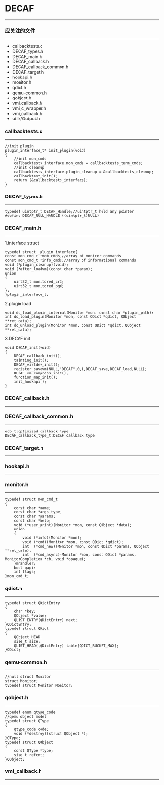 # DECAF
***
### 应关注的文件
***
+ callbacktests.c
+ DECAF_types.h
+ DECAF_main.h
+ DECAF_callback.h
+ DECAF_callback_common.h
+ DECAF_target.h
+ hookapi.h
+ monitor.h
+ qdict.h
+ qemu-common.h 
+ qobject.h
+ vmi_callback.h
+ vmi_c_wrapper.h
+ vmi_callback.h
+ utils/Output.h

### callbacktests.c
***
	//init plugin
	plugin_interface_t* init_plugin(void)
	{
		//init mon_cmds
		callbacktests_interface.mon_cmds = callbacktests_term_cmds;
		//init cleanup
		callbacktests_interface.plugin_cleanup = &callbacktests_cleanup;
		callbacktest_init();
		return (&callbacktests_interface);
	}

### DECAF_types.h
***
	typedef uintptr_t DECAF_Handle;//uintptr_t hold any pointer  
	#define DECAF_NULL_HANDLE ((uintptr_t)NULL)
### DECAF_main.h
***
1.interface struct
	
	typedef struct _plugin_interface{
	const mon_cmd_t *mom_cmds;//array of moniter commands
	const mon_cmd_t *info_cmds;//array of informational commands
	void (*plugin_cleanup)(void);
	void (*after_loadvm)(const char *param);
	union
	{
		uint32_t monitored_cr3;
		uint32_t monitored_pgd;
	};
	}plugin_interface_t;  
	
2.plugin load

	void do_load_plugin_internal(Monitor *mon, const char *plugin_path);
	int do_load_plugin(Monitor *mon, const QDict *qdict, QObject **ret_data);
	int do_unload_plugin(Monitor *mon, const QDict *qdict, QObject **ret_data);

3.DECAF init
	
	void DECAF_init(void)
	{
		DECAF_callback_init();
		tainting_init();
		DECAF_virtdev_init();
		register_savevm(NULL,"DECAF",0,1,DECAF_save,DECAF_load,NULL);
		DECAF_vm_compress_init();
		function_map_init();
		init_hookapi();
	}

	

### DECAF_callback.h
***

### DECAF_callback_common.h
***
	ocb_t:optimized callback type
	DECAF_callback_type_t:DECAF callback type
### DECAF_target.h
***

### hookapi.h
***

### monitor.h
***
	typedef struct mon_cmd_t
	{
		const char *name;
		const char *args_type;
		const char *params;
		const char *help;
		void (*user_print)(Monitor *mon, const QObject *data);
		union
		{
			void (*info)(Monitor *mon);
			void (*cmd)(Monitor *mon, const QDict *qdict);
			int  (*cmd_new)(Monitor *mon, const QDict *params, QObject **ret_data);
			int  (*cmd_async)(Monitor *mon, const QDict *params, MonitorCompletion *cb, void *opaque);
		}mhandler;
		bool qapi;
		int flags;
	}mon_cmd_t;
	
### qdict.h
***
	typedef struct QDictEntry
	{
		char *key;
		QObject *value;
		QLIST_ENTRY(QDictEntry) next;
	}QDictEntry;
	typedef struct QDict
	{
		QObject_HEAD;
		size_t size;
		QLIST_HEAD(,QDictEntry) table[QDICT_BUCKET_MAX];
	}QDict;
	
### qemu-common.h
***
	//null struct Monitor
	struct Monitor;
	typedef struct Monitor Monitor;
	
### qobject.h
***
	typedef enum qtype_code
	//qemu object model
	typedef struct QType
	{
		qtype_code code;
		void (*destroy)(struct QObject *);
	}QType;
	typedef struct QObject
	{
		const QType *type;
		size_t refcnt;
	}QObject;
### vmi_callback.h
***

